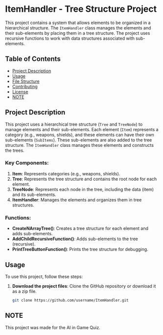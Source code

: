# ItemHandler - Tree Structure Project

This project contains a system that allows elements to be organized in a hierarchical structure. The `ItemHandler` class manages the elements and their sub-elements by placing them in a tree structure. The project uses recursive functions to work with data structures associated with sub-elements.

## Table of Contents

- [Project Description](#project-description)
- [Usage](#usage)
- [File Structure](#file-structure)
- [Contributing](#contributing)
- [License](#license)
- [NOTE](#note)

## Project Description

This project uses a hierarchical tree structure (`Tree` and `TreeNode`) to manage elements and their sub-elements. Each element (`Item`) represents a category (e.g., weapons, shields), and these elements can have their own sub-elements (`SubItems`). These sub-elements are also added to the tree structure. The `ItemHandler` class manages these elements and constructs the trees.

### Key Components:

1. **Item**: Represents categories (e.g., weapons, shields).
2. **Tree**: Represents the tree structure and contains the root node for each element.
3. **TreeNode**: Represents each node in the tree, including the data (item) and its sub-elements.
4. **ItemHandler**: Manages the elements and organizes them in tree structures.

### Functions:

- **CreateNArrayTree()**: Creates a tree structure for each element and adds sub-elements.
- **AddChildRecursiveFunction()**: Adds sub-elements to the tree (recursive).
- **PrintTreeButtonFunction()**: Prints the tree structure for debugging.

## Usage

To use this project, follow these steps:

1. **Download the project files**: Clone the GitHub repository or download it as a zip file.

   ```bash
   git clone https://github.com/username/ItemHandler.git
   ```

## **NOTE**

This project was made for the AI in Game Quiz.
